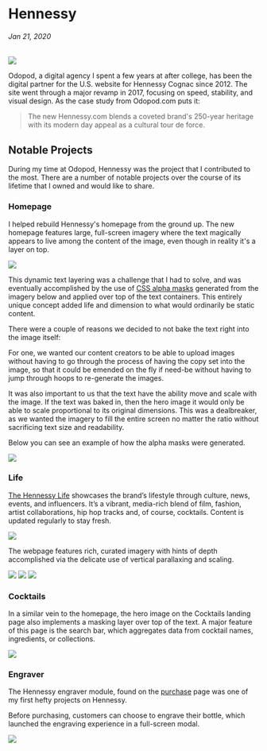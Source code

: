 # Hennessy
###### Jan 21, 2020

![](./img/hennessy-1.jpg)

Odopod, a digital agency I spent a few years at after college, has been the digital partner for the U.S. website for Hennessy Cognac since 2012. The site went through a major revamp in 2017, focusing on speed, stability, and visual design. As the case study from Odopod.com puts it:

> The new Hennessy.com blends a coveted brand's 250-year heritage with its modern day appeal as a cultural tour de force.

## Notable Projects

During my time at Odopod, Hennessy was the project that I contributed to the most. There are a number of notable projects over the course of its lifetime that I owned and would like to share.


### Homepage

I helped rebuild Hennessy's homepage from the ground up. The new homepage features large, full-screen imagery where the text magically appears to live among the content of the image, even though in reality it's a layer on top.

![](./img/hennessy-home-1.jpg)

This dynamic text layering was a challenge that I had to solve, and was eventually accomplished by the use of [CSS alpha masks](https://developer.mozilla.org/en-US/docs/Web/CSS/mask) generated from the imagery below and applied over top of the text containers. This entirely unique concept added life and dimension to what would ordinarily be static content.

There were a couple of reasons we decided to not bake the text right into the image itself:

For one, we wanted our content creators to be able to upload images without having to go through the process of having the copy set into the image, so that it could be emended on the fly if need-be without having to jump through hoops to re-generate the images.

It was also important to us that the text have the ability move and scale with the image. If the text was baked in, then the hero image it would only be able to scale proportional to its original dimensions. This was a dealbreaker, as we wanted the imagery to fill the entire screen no matter the ratio without sacrificing text size and readability.

Below you can see an example of how the alpha masks were generated.

![](./img/hennessy-home-2.jpg)


### Life

[The Hennessy Life](hennessy.com/us/life) showcases the brand’s lifestyle through culture, news, events, and influencers. It’s a vibrant, media-rich blend of film, fashion, artist collaborations, hip hop tracks and, of course, cocktails. Content is updated regularly to stay fresh.

![](./img/hennessy-life-1.jpg)

The webpage features rich, curated imagery with hints of depth accomplished via the delicate use of vertical parallaxing and scaling.

![](./img/hennessy-life-2.jpg)
![](./img/hennessy-life-3.jpg)
![](./img/hennessy-life-4.jpg)


### Cocktails

In a similar vein to the homepage, the hero image on the Cocktails landing page also implements a masking layer over top of the text. A major feature of this page is the search bar, which aggregates data from cocktail names, ingredients, or collections.

![](./img/hennessy-cocktails-1.jpg)


### Engraver

The Hennessy engraver module, found on the [purchase](hennessy.com/us/purchase/) page was one of my first hefty projects on Hennessy.

Before purchasing, customers can choose to engrave their bottle, which launched the engraving experience in a full-screen modal.

![](./img/hennessy-engraver-1.jpg)
